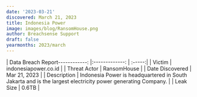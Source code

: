 ```yaml
---
date: '2023-03-21'
discovered: March 21, 2023
title: Indonesia Power
image: images/blog/RansomHouse.png
author: Breachsense Support
draft: false
yearmonths: 2023/march
---
```


| Data Breach Report------------:     |:-------------:    | :-----:|
| Victim      | indonesiapower.co.id      | 
| Threat Actor      | RansomHouse      | 
| Date Discovered      | Mar 21, 2023      | 
| Description      | Indonesia Power is headquartered in South Jakarta and is the largest electricity power generating Company.      | 
| Leak Size      | 0.6TB      | 

